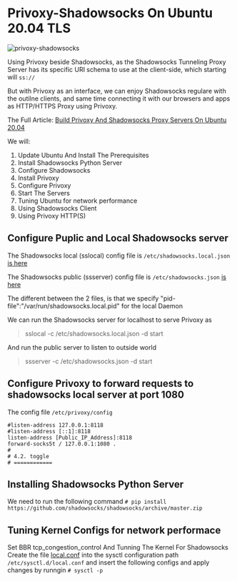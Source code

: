 # Privoxy-Shadowsocks On Ubuntu 20.04 TLS

![privoxy-shadowsocks](https://netslovers.com/wp-content/uploads/2022/03/privoxy-shadowsocks-ubuntu-server-proxy.png)


Using Privoxy beside Shadowsocks, as the Shadowsocks Tunneling Proxy Server has its specific URI schema to use at the client-side, which starting will  `ss://`  

But with Privoxy as an interface, we can enjoy Shadowsocks regulare with the outilne clients, and same time connecting it with our browsers and apps as HTTP/HTTPS Proxy using Privoxy.

The Full Article: [Build Privoxy And Shadowsocks Proxy Servers On Ubuntu 20.04](https://netslovers.com/2022/03/15/privoxy-shadowsocks-proxy-servers-ubuntu/) 

We will:

1. Update Ubuntu And Install The Prerequisites
2. Install Shadowsocks Python Server
3. Configure Shadowsocks
4. Install Privoxy
5. Configure Privoxy
6. Start The Servers
7. Tuning Ubuntu for network performance
8. Using Shadowsocks Client
9. Using Privoxy HTTP(S)

## Configure Puplic and Local Shadowsocks server

The Shadowsocks local (sslocal) config file is `/etc/shadowsocks.local.json` [is here](./shadowsocks.local.json)

The Shadowsocks public (ssserver) config file is `/etc/shadowsocks.json` [is here](./shadowsocks.json)

The different between the 2 files, is that we specify "pid-file":"/var/run/shadowsocks.local.pid" for the local Daemon


We can run the Shadowsocks server for localhost to serve Privoxy as
> sslocal -c /etc/shadowsocks.local.json -d start

And run the public server to listen to outside world
> ssserver -c /etc/shadowsocks.json -d start


## Configure Privoxy to forward requests to shadowsocks local server at port 1080
The config file ` /etc/privoxy/config `
~~~
#listen-address 127.0.0.1:8118
#listen-address [::1]:8118
listen-address [Public_IP_Address]:8118
forward-socks5t / 127.0.0.1:1080 .
#
# 4.2. toggle
# ============
~~~

## Installing Shadowsocks Python Server
We need to run the following command `# pip install https://github.com/shadowsocks/shadowsocks/archive/master.zip`

## Tuning Kernel Configs for network performace
Set BBR tcp_congestion_control And Tunning The Kernel For Shadowsocks
Create the file [local.conf](https://github.com/linuxlabz/Shadowsocks/blob/main/local.conf) into the sysctl configuration path `/etc/sysctl.d/local.conf` and insert the following configs and apply changes by runngin `# sysctl -p`





